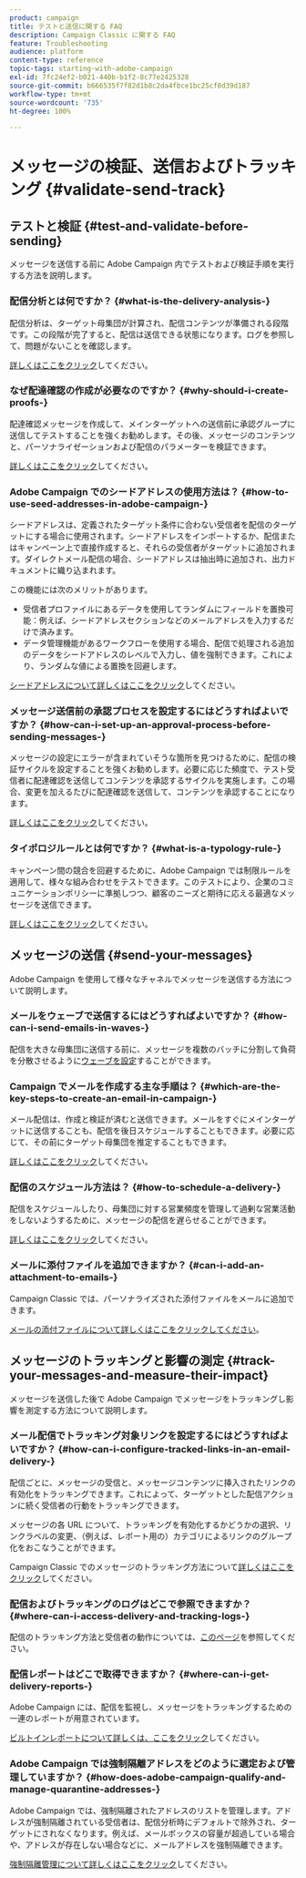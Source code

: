 ```yaml
---
product: campaign
title: テストと送信に関する FAQ
description: Campaign Classic に関する FAQ
feature: Troubleshooting
audience: platform
content-type: reference
topic-tags: starting-with-adobe-campaign
exl-id: 7fc24ef2-b021-440b-b1f2-8c77e2425328
source-git-commit: b666535f7f82d1b8c2da4fbce1bc25cf8d39d187
workflow-type: tm+mt
source-wordcount: '735'
ht-degree: 100%

---
```


# メッセージの検証、送信およびトラッキング {#validate-send-track}



## テストと検証 {#test-and-validate-before-sending}

メッセージを送信する前に Adobe Campaign 内でテストおよび検証手順を実行する方法を説明します。

### 配信分析とは何ですか？  {#what-is-the-delivery-analysis-}

配信分析は、ターゲット母集団が計算され、配信コンテンツが準備される段階です。この段階が完了すると、配信は送信できる状態になります。ログを参照して、問題がないことを確認します。

[詳しくはここをクリック](../../delivery/using/steps-validating-the-delivery.md)してください。

### なぜ配達確認の作成が必要なのですか？  {#why-should-i-create-proofs-}

配達確認メッセージを作成して、メインターゲットへの送信前に承認グループに送信してテストすることを強くお勧めします。その後、メッセージのコンテンツと、パーソナライゼーションおよび配信のパラメーターを検証できます。

[詳しくはここをクリック](../../delivery/using/steps-validating-the-delivery.md#sending-a-proof)してください。

### Adobe Campaign でのシードアドレスの使用方法は？  {#how-to-use-seed-addresses-in-adobe-campaign-}

シードアドレスは、定義されたターゲット条件に合わない受信者を配信のターゲットにする場合に使用されます。シードアドレスをインポートするか、配信またはキャンペーン上で直接作成すると、それらの受信者がターゲットに追加されます。ダイレクトメール配信の場合、シードアドレスは抽出時に追加され、出力ドキュメントに織り込まれます。

この機能には次のメリットがあります。

* 受信者プロファイルにあるデータを使用してランダムにフィールドを置換可能：例えば、シードアドレスセクションなどのメールアドレスを入力するだけで済みます。
* データ管理機能があるワークフローを使用する場合、配信で処理される追加のデータをシードアドレスのレベルで入力し、値を強制できます。これにより、ランダムな値による置換を回避します。

[シードアドレスについて詳しくはここをクリック](../../delivery/using/about-seed-addresses.md)してください。

### メッセージ送信前の承認プロセスを設定するにはどうすればよいですか？ {#how-can-i-set-up-an-approval-process-before-sending-messages-}

メッセージの設定にエラーが含まれていそうな箇所を見つけるために、配信の検証サイクルを設定することを強くお勧めします。必要に応じた頻度で、テスト受信者に配達確認を送信してコンテンツを承認するサイクルを実施します。この場合、変更を加えるたびに配達確認を送信して、コンテンツを承認することになります。

[詳しくはここをクリック](../../delivery/using/steps-validating-the-delivery.md#sending-a-proof)してください。

### タイポロジルールとは何ですか？  {#what-is-a-typology-rule-}

キャンペーン間の競合を回避するために、Adobe Campaign では制限ルールを適用して、様々な組み合わせをテストできます。このテストにより、企業のコミュニケーションポリシーに準拠しつつ、顧客のニーズと期待に応える最適なメッセージを送信できます。

[詳しくはここをクリック](../../campaign-opt/using/about-campaign-typologies.md)してください。

## メッセージの送信 {#send-your-messages}

Adobe Campaign を使用して様々なチャネルでメッセージを送信する方法について説明します。

### メールをウェーブで送信するにはどうすればよいですか？ {#how-can-i-send-emails-in-waves-}

配信を大きな母集団に送信する前に、メッセージを複数のバッチに分割して負荷を分散させるように[ウェーブを設定](../../delivery/using/steps-sending-the-delivery.md#sending-using-multiple-waves)することができます。

### Campaign でメールを作成する主な手順は？  {#which-are-the-key-steps-to-create-an-email-in-campaign-}

メール配信は、作成と検証が済むと送信できます。メールをすぐにメインターゲットに送信することも、配信を後日スケジュールすることもできます。必要に応じて、その前にターゲット母集団を推定することもできます。

[詳しくはここをクリック](../../delivery/using/steps-validating-the-delivery.md#sending-a-proof)してください。

### 配信のスケジュール方法は？  {#how-to-schedule-a-delivery-}

配信をスケジュールしたり、母集団に対する営業頻度を管理して過剰な営業活動をしないようするために、メッセージの配信を遅らせることができます。

[詳しくはここをクリック](../../delivery/using/steps-sending-the-delivery.md#scheduling-the-delivery-sending)してください。

### メールに添付ファイルを追加できますか？  {#can-i-add-an-attachment-to-emails-}

Campaign Classic では、パーソナライズされた添付ファイルをメールに追加できます。

[メールの添付ファイルについて詳しくはここをクリックしてください](../../delivery/using/attaching-files.md)。

## メッセージのトラッキングと影響の測定 {#track-your-messages-and-measure-their-impact}

メッセージを送信した後で Adobe Campaign でメッセージをトラッキングし影響を測定する方法について説明します。

### メール配信でトラッキング対象リンクを設定するにはどうすればよいですか？ {#how-can-i-configure-tracked-links-in-an-email-delivery-}

配信ごとに、メッセージの受信と、メッセージコンテンツに挿入されたリンクの有効化をトラッキングできます。これによって、ターゲットとした配信アクションに続く受信者の行動をトラッキングできます。

メッセージの各 URL について、トラッキングを有効化するかどうかの選択、リンクラベルの変更、（例えば、レポート用の）カテゴリによるリンクのグループ化をおこなうことができます。

Campaign Classic でのメッセージのトラッキング方法について[詳しくはここをクリック](../../delivery/using/about-message-tracking.md)してください。

### 配信およびトラッキングのログはどこで参照できますか？  {#where-can-i-access-delivery-and-tracking-logs-}

配信のトラッキング方法と受信者の動作については、[このページ](../../delivery/using/delivery-dashboard.md)を参照してください。

### 配信レポートはどこで取得できますか？  {#where-can-i-get-delivery-reports-}

Adobe Campaign には、配信を監視し、メッセージをトラッキングするための一連のレポートが用意されています。

[ビルトインレポートについて詳しくは、ここをクリック](../../reporting/using/delivery-reports.md)してください。


### Adobe Campaign では強制隔離アドレスをどのように選定および管理していますか？  {#how-does-adobe-campaign-qualify-and-manage-quarantine-addresses-}

Adobe Campaign では、強制隔離されたアドレスのリストを管理します。アドレスが強制隔離されている受信者は、配信分析時にデフォルトで除外され、ターゲットにされなくなります。例えば、メールボックスの容量が超過している場合や、アドレスが存在しない場合などに、メールアドレスを強制隔離できます。

[強制隔離管理について詳しくはここをクリック](../../delivery/using/understanding-quarantine-management.md)してください。
